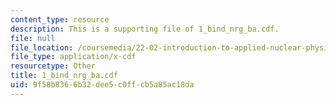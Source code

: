 ```yaml
---
content_type: resource
description: This is a supporting file of 1_bind_nrg_ba.cdf.
file: null
file_location: /coursemedia/22-02-introduction-to-applied-nuclear-physics-spring-2012/9f58b8366b32dee5c0ffcb5a85ac18da_1_bind_nrg_ba.cdf
file_type: application/x-cdf
resourcetype: Other
title: 1_bind_nrg_ba.cdf
uid: 9f58b836-6b32-dee5-c0ff-cb5a85ac18da
---
```

